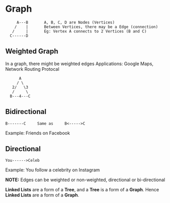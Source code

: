 # Graph

```
     A---B       A, B, C, D are Nodes (Vertices)
    /    |       Between Vertices, there may be a Edge (connection)
   /     |       Eg: Vertex A connects to 2 Vertices (B and C)
  C------D
```

## Weighted Graph
In a graph, there might be weighted edges
Applications: Google Maps, Network Routing Protocal
```
      A
     / \
   2/   \3
   /     \
  B---4---C
```

## Bidirectional
```
B-------C     Same as     B<----->C
```
Example: Friends on Facebook

## Directional
```
You------>Celeb
```
Example: You follow a celebrity on Instagram

**NOTE:** Edges can be weighted or non-weighted, directional or bi-directional

**Linked Lists** are a form of a **Tree**, and a **Tree** is a form of a **Graph**. Hence **Linked Lists** are a form of a **Graph**.
